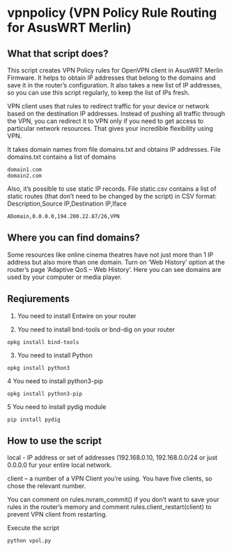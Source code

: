 ﻿# vpnpolicy (VPN Policy Rule Routing for AsusWRT Merlin)

## What that script does?
This script creates VPN Policy rules for OpenVPN client in AsusWRT Merlin Firmware. It helps to obtain IP addresses that belong to the domains and save it in the router’s configuration. It also takes a new list of IP addresses, so you can use this script regularly, to keep the list of IPs fresh.

VPN client uses that rules to redirect traffic for your device or network based on the destination IP addresses. Instead of pushing all traffic through the VPN, you can redirect it to VPN only if you need to get access to particular network resources. That gives your incredible flexibility using  VPN.

It takes domain names from file domains.txt and obtains IP addresses.
File domains.txt contains a list of domains
```
domain1.com
domain2.com
```
Also, it’s possible to use static IP records.
File static.csv contains a list of static routes (that don’t need to be changed by the script) in CSV format:
Description,Source IP,Destination IP,Iface
```
ADomain,0.0.0.0,194.200.22.87/26,VPN
```
## Where you can find domains?
Some resources like online cinema theatres have not just more than 1 IP address but also more than one domain.
Turn on ‘Web History’ option at the router’s page ‘Adaptive QoS – Web History’. Here you can see domains are used by your computer or media player.

## Reqiurements

1. You need to install Entwire on your router


2. You need to install bnd-tools or bnd-dig on your router
```
opkg install bind-tools
```

3. You need to install Python
```
opkg install python3
```

4 You need to install python3-pip
```
opkg install python3-pip
```

5 You need to install pydig module
```
pip install pydig
```

## How to use the script
local - IP address or set of addresses (192.168.0.10, 192.168.0.0/24 or just 0.0.0.0 fur your entire local network.

client – a number of a VPN Client you’re using. You have five clients, so chose the relevant number.

You can comment on rules.nvram_commit() if you don’t want to save your rules in the router’s memory and comment rules.client_restart(client) to prevent VPN client from restarting.

Execute the script 
```
python vpol.py
```
